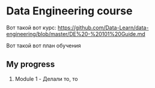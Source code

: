 # Data Engineering course

Вот такой вот курс: 
https://github.com/Data-Learn/data-engineering/blob/master/DE%20-%20101%20Guide.md

Вот такой вот план обучения


## My progress
1) Module 1 - Делали то, то 